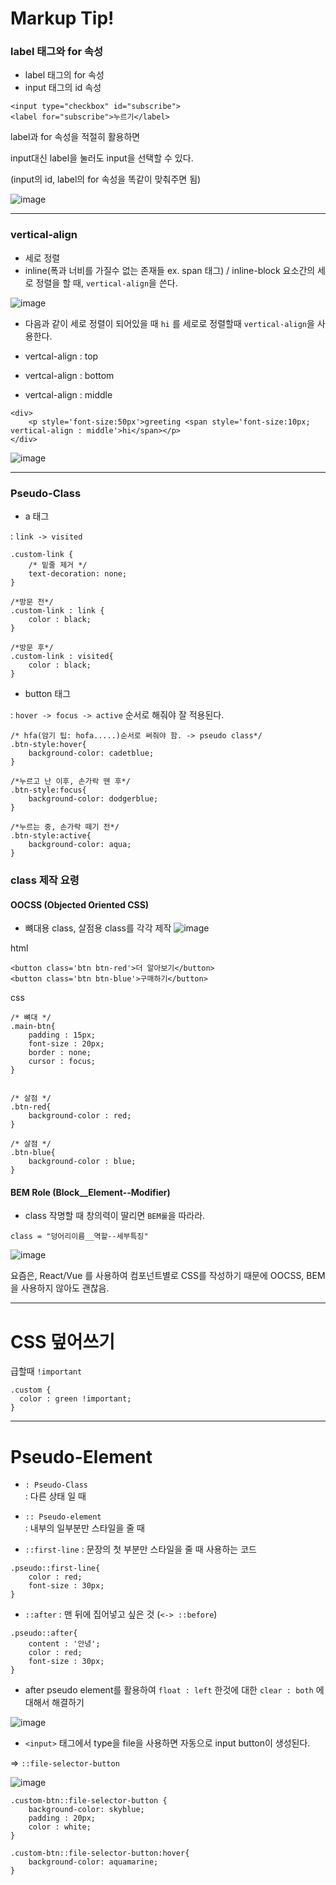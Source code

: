 # Markup Tip! 

### label 태그와 for 속성

* label 태그의 for 속성 
* input 태그의 id 속성

```
<input type="checkbox" id="subscribe">
<label for="subscribe">누르기</label>
```
label과 for 속성을 적절히 활용하면

input대신 label을 눌러도 input을 선택할 수 있다.

(input의 id, label의 for 속성을 똑같이 맞춰주면 됨)

![image](https://user-images.githubusercontent.com/63600953/135701917-b2cd4843-6994-4325-9e14-ccd9c88e3086.png)

---
### vertical-align 

* 세로 정렬
* inline(폭과 너비를 가질수 없는 존재들 ex. span 태그) / inline-block 요소간의 세로 정렬을 할 때, `vertical-align`을 쓴다. 


![image](https://user-images.githubusercontent.com/63600953/135703986-11d3cfd5-9ba0-460b-847a-be52c4ca6e5c.png)


* 다음과 같이 세로 정렬이 되어있을 때 `hi` 를 세로로 정렬할때 `vertical-align`을 사용한다. 

* vertcal-align : top 
* vertcal-align : bottom 
* vertcal-align : middle

```
<div>
    <p style='font-size:50px'>greeting <span style='font-size:10px; vertical-align : middle'>hi</span></p>
</div>
```

![image](https://user-images.githubusercontent.com/63600953/135704026-1223c365-0d93-4be2-8c93-9a8b3b6865e9.png)

---
### Pseudo-Class

* a 태그

: `link -> visited`

```
.custom-link {
    /* 밑줄 제거 */
    text-decoration: none;
}

/*방문 전*/
.custom-link : link {
    color : black;
}

/*방문 후*/
.custom-link : visited{
    color : black; 
}
```


* button 태그

: `hover -> focus -> active` 순서로 해줘야 잘 적용된다. 

```
/* hfa(암기 팁: hofa.....)순서로 써줘야 함. -> pseudo class*/
.btn-style:hover{
    background-color: cadetblue;
}

/*누르고 난 이후, 손가락 뗀 후*/
.btn-style:focus{
    background-color: dodgerblue;
}

/*누르는 중, 손가락 떼기 전*/
.btn-style:active{
    background-color: aqua;
}

```

### class 제작 요령

#### OOCSS (Objected Oriented CSS)
* 뼈대용 class, 살점용 class를 각각 제작
  ![image](https://user-images.githubusercontent.com/63600953/135705883-d5719819-3d19-4963-9aa9-e381f213fdbd.png)

html
```
<button class='btn btn-red'>더 알아보기</button>
<button class='btn btn-blue'>구매하기</button>
```

css
```
/* 뼈대 */
.main-btn{
    padding : 15px; 
    font-size : 20px; 
    border : none;
    cursor : focus; 
}


/* 살점 */
.btn-red{
    background-color : red;
}

/* 살점 */
.btn-blue{
    background-color : blue; 
}
```

#### BEM Role (Block__Element--Modifier)
* class 작명할 때 창의력이 딸리면 `BEM룰`을 따라라. 

```
class = "덩어리이름__역할--세부특징"
```

![image](https://user-images.githubusercontent.com/63600953/135705994-27905339-12dc-4d5b-be20-32f81dd3db8b.png)


요즘은, React/Vue 를 사용하여 컴포넌트별로 CSS를 작성하기 때문에 OOCSS, BEM을 사용하지 않아도 괜찮음. 

---

# CSS 덮어쓰기
급할때 `!important`
```
.custom {
  color : green !important; 
}
```
---


# Pseudo-Element

* `: Pseudo-Class` </br>
: 다른 상태 일 때
  

* `:: Pseudo-element` </br>
: 내부의 일부분만 스타일을 줄 때
  

* `::first-line` : 문장의 첫 부분만 스타일을 줄 때 사용하는 코드 

```
.pseudo::first-line{
    color : red; 
    font-size : 30px; 
}
```

* `::after` : 맨 뒤에 집어넣고 싶은 것 (`<-> ::before`)
```
.pseudo::after{
    content : '안녕'; 
    color : red;
    font-size : 30px; 
}
```

* after pseudo element를 활용하여 `float : left` 한것에 대한 `clear : both` 에 대해서 해결하기

![image](https://user-images.githubusercontent.com/63600953/136306870-286a6288-8dac-42ea-9850-cb2af99eff89.png)


* `<input>` 태그에서 type을 file을 사용하면 자동으로 input button이 생성된다. 

=> `::file-selector-button`

![image](https://user-images.githubusercontent.com/63600953/136307939-956ac813-167b-4c48-a04d-5359aa8d1b74.png)

```
.custom-btn::file-selector-button {
    background-color: skyblue;
    padding : 20px; 
    color : white;
}

.custom-btn::file-selector-button:hover{
    background-color: aquamarine;
}
```

